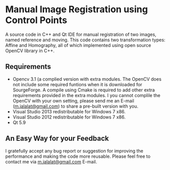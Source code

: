 # Manual Image Registration using Control Points
A source code in C++ and Qt IDE for manual registration of two images, named reference and moving. This code contains two transformation types: Affine and Homography, all of which implemented using open source OpenCV library in C++.

## Requirements
- Opencv 3.1 (a complied version with extra modules. The OpenCV does not include some required funtions when it is downloaded for SourgeForge. A compile using Cmake is required to add other extra requirements provided in the extra modules. I you cannot complile the OpenCV with your own setting, please send me an E-mail (m.jalalat@gmail.com) to share a pre-built version with you.
- Visual Studio 2013 redistributable for Windows 7 x86.
- Visual Studio 2012 redistributable for Windows 7 x86.
- Qt 5.9

## An Easy Way for your Feedback
I gratefully accept any bug report or suggestion for improving the performance and making the code more reusable. Please feel free to contact me via m.jalalat@gmail.com E-mail.
